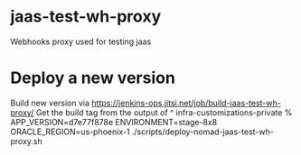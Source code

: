 # jaas-test-wh-proxy
Webhooks proxy used for testing jaas

# Deploy a new version
Build new version via https://jenkins-ops.jitsi.net/job/build-jaas-test-wh-proxy/
Get the build tag from the output of ^ 
infra-customizations-private % APP_VERSION=d7e77f878e ENVIRONMENT=stage-8x8 ORACLE_REGION=us-phoenix-1 ./scripts/deploy-nomad-jaas-test-wh-proxy.sh
